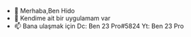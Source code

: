 - 👋 Merhaba,Ben Hido
- 👀 Kendime ait bir uygulamam var
- 📫 Bana ulaşmak için
     Dc: Ben 23 Pro#5824
     Yt: Ben 23 Pro

<!---
ben23pro/ben23pro is a ✨ special ✨ repository because its `README.md` (this file) appears on your GitHub profile.
You can click the Preview link to take a look at your changes.
--->
